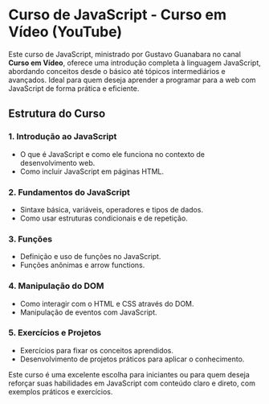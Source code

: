 # Curso de JavaScript - Curso em Vídeo (YouTube)

Este curso de JavaScript, ministrado por Gustavo Guanabara no canal **Curso em Vídeo**, oferece uma introdução completa à linguagem JavaScript, abordando conceitos desde o básico até tópicos intermediários e avançados. Ideal para quem deseja aprender a programar para a web com JavaScript de forma prática e eficiente.

## Estrutura do Curso

### 1. **Introdução ao JavaScript**
   - O que é JavaScript e como ele funciona no contexto de desenvolvimento web.
   - Como incluir JavaScript em páginas HTML.

### 2. **Fundamentos do JavaScript**
   - Sintaxe básica, variáveis, operadores e tipos de dados.
   - Como usar estruturas condicionais e de repetição.

### 3. **Funções**
   - Definição e uso de funções no JavaScript.
   - Funções anônimas e arrow functions.

### 4. **Manipulação do DOM**
   - Como interagir com o HTML e CSS através do DOM.
   - Manipulação de eventos com JavaScript.
     
### 5. **Exercícios e Projetos**
   - Exercícios para fixar os conceitos aprendidos.
   - Desenvolvimento de projetos práticos para aplicar o conhecimento.

Este curso é uma excelente escolha para iniciantes ou para quem deseja reforçar suas habilidades em JavaScript com conteúdo claro e direto, com exemplos práticos e exercícios.
